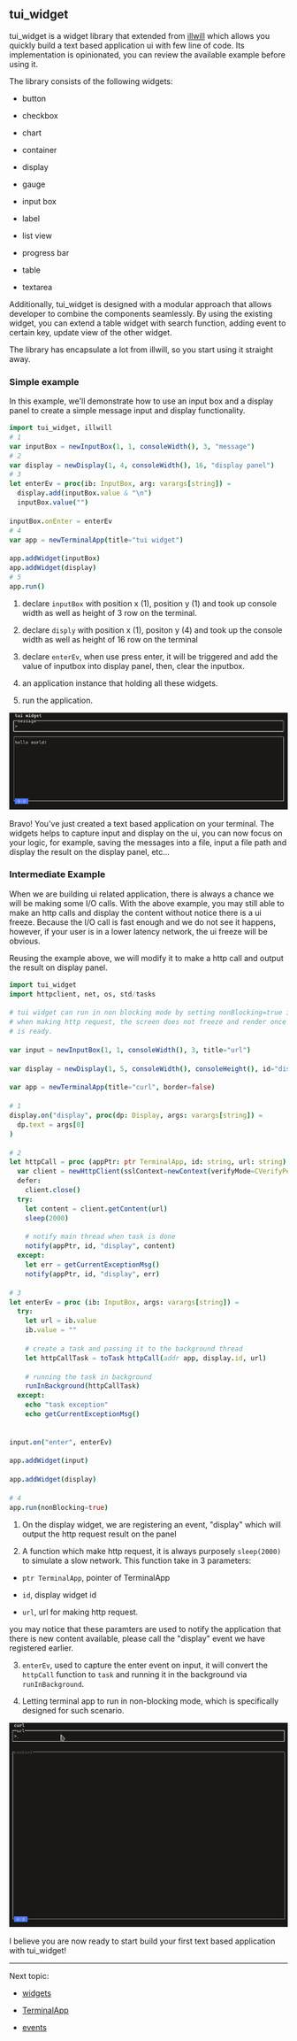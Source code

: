 ## tui_widget

tui_widget is a widget library that extended from [illwill](https://github.com/johnnovak/illwill) which allows you quickly build a text based application ui with few line of code. Its implementation is opinionated, you can review the available example before using it. 

The library consists of the following widgets:

- button

- checkbox

- chart

- container

- display

- gauge

- input box

- label

- list view

- progress bar

- table

- textarea

Additionally, tui_widget is designed with a modular approach that allows developer to combine the components seamlessly. By using the existing widget, you can extend a table widget with search function, adding event to certain key, update view of the other widget.

The library has encapsulate a lot from illwill, so you start using it straight away. 

### Simple example

In this example, we'll demonstrate how to use an input box and a display panel to create a simple message input and display functionality. 

```nim
import tui_widget, illwill
# 1
var inputBox = newInputBox(1, 1, consoleWidth(), 3, "message")
# 2
var display = newDisplay(1, 4, consoleWidth(), 16, "display panel") 
# 3
let enterEv = proc(ib: InputBox, arg: varargs[string]) =
  display.add(inputBox.value & "\n")
  inputBox.value("")

inputBox.onEnter = enterEv
# 4
var app = newTerminalApp(title="tui widget")

app.addWidget(inputBox)
app.addWidget(display)
# 5
app.run()
```
1. declare `inputBox` with position x (1), position y (1) and took up console width as well as height of 3 row on the terminal.

2. declare `disply` with position x (1), positon y (4) and took up the console width as well as 
height of 16 row on the terminal

3. declare `enterEv`, when use press enter, it will be triggered and add the value of inputbox into display panel, then, clear the inputbox.

4. an application instance that holding all these widgets.

5. run the application. 

![simple example](./images/simple-example-1.png)

Bravo! You've just created a text based application on your terminal. The widgets helps to capture input and display on the ui, you can now focus on your logic, for example, saving the messages into a file, input a file path and display the result on the display panel, etc...

### Intermediate Example

When we are building ui related application, there is always a chance we will be making some I/O calls. With the above example, you may still able to make an http calls and display the content without notice there is a ui freeze. Because the I/O call is fast enough and we do not see it happens, however, if your user is in a lower latency network, the ui freeze will be obvious.

Reusing the example above, we will modify it to make a http call and output the result on display panel.

```nim
import tui_widget
import httpclient, net, os, std/tasks

# tui widget can run in non blocking mode by setting nonBlocking=true in run proc
# when making http request, the screen does not freeze and render once content
# is ready.

var input = newInputBox(1, 1, consoleWidth(), 3, title="url")

var display = newDisplay(1, 5, consoleWidth(), consoleHeight(), id="display", title="content")

var app = newTerminalApp(title="curl", border=false)

# 1
display.on("display", proc(dp: Display, args: varargs[string]) =
  dp.text = args[0]
)

# 2
let httpCall = proc (appPtr: ptr TerminalApp, id: string, url: string) {.gcsafe.} =
  var client = newHttpClient(sslContext=newContext(verifyMode=CVerifyPeerUseEnvVars))
  defer:
    client.close()
  try:
    let content = client.getContent(url)
    sleep(2000)

    # notify main thread when task is done
    notify(appPtr, id, "display", content)
  except:
    let err = getCurrentExceptionMsg()
    notify(appPtr, id, "display", err)

# 3
let enterEv = proc (ib: InputBox, args: varargs[string]) =
  try:
    let url = ib.value
    ib.value = ""
    
    # create a task and passing it to the background thread
    let httpCallTask = toTask httpCall(addr app, display.id, url)

    # running the task in background
    runInBackground(httpCallTask)
  except:
    echo "task exception"
    echo getCurrentExceptionMsg()


input.on("enter", enterEv)

app.addWidget(input)

app.addWidget(display)

# 4
app.run(nonBlocking=true)
```

1. On the display widget, we are registering an event, "display" which will output the http request result on the panel

2. A function which make http request, it is always purposely `sleep(2000)` to simulate a slow network. This function take in 3 parameters:

  - `ptr TerminalApp`, pointer of TerminalApp

  - `id`, display widget id

  - `url`, url for making http request.

  you may notice that these paramters are used to notify the application that there is new content available, please call the "display" event we have registered earlier.

3. `enterEv`, used to capture the enter event on input, it will convert the `httpCall` function to `task` and running it in the background via `runInBackground`.

4. Letting terminal app to run in non-blocking mode, which is specifically designed for such scenario.

![inter-example](./images/intermediate-example-1.gif)

I believe you are now ready to start build your first text based application with tui_widget!

---

Next topic: 

- [widgets](./widgets.md)

- [TerminalApp](./widgets.md)

- [events](./events.md)